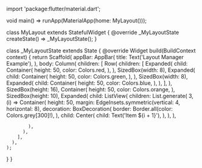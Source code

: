 import 'package:flutter/material.dart';

void main() => runApp(MaterialApp(home: MyLayout()));

class MyLayout extends StatefulWidget {
  @override
  _MyLayoutState createState() => _MyLayoutState();
}

class _MyLayoutState extends State<MyLayout> {
  @override
  Widget build(BuildContext context) {
    return Scaffold(
      appBar: AppBar(
        title: Text('Layout Manager Example'),
      ),
      body: Column(
        children: [
          Row(
            children: [
              Expanded(
                child: Container(
                  height: 50,
                  color: Colors.red,
                ),
              ),
              SizedBox(width: 8),
              Expanded(
                child: Container(
                  height: 50,
                  color: Colors.green,
                ),
              ),
              SizedBox(width: 8),
              Expanded(
                child: Container(
                  height: 50,
                  color: Colors.blue,
                ),
              ),
            ],
          ),
          SizedBox(height: 16),
          Container(
            height: 50,
            color: Colors.orange,
          ),
          SizedBox(height: 10),
          Expanded(
            child: ListView(
              children: List.generate(
                3,
                (i) => Container(
                  height: 50,
                  margin: EdgeInsets.symmetric(vertical: 4, horizontal: 8),
                  decoration: BoxDecoration(
                    border: Border.all(color: Colors.grey[300]!),
                  ),
                  child: Center(
                    child: Text('Item ${i + 1}'),
                  ),
                ),
              ),

            ),
          ),
        ],
      ),
    );
  }
}
